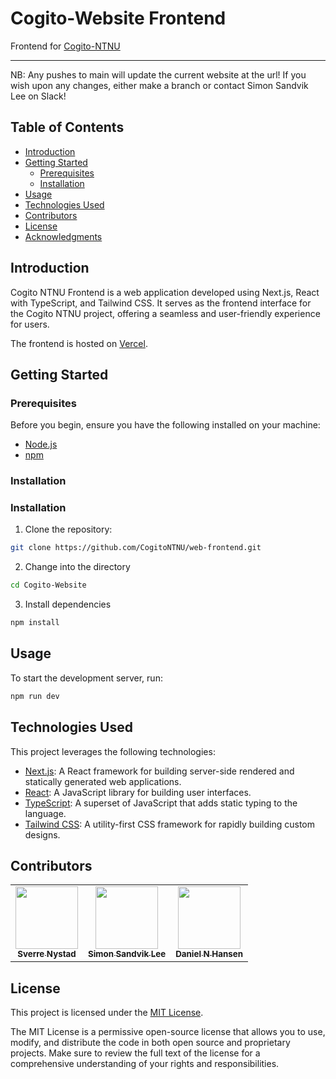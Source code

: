 # Cogito-Website Frontend

Frontend for [Cogito-NTNU](https://cogito-ntnu.no)

---

NB: Any pushes to main will update the current website at the url!
If you wish upon any changes, either make a branch or contact Simon Sandvik Lee on Slack!

## Table of Contents

-   [Introduction](#introduction)
-   [Getting Started](#getting-started)
    -   [Prerequisites](#prerequisites)
    -   [Installation](#installation)
-   [Usage](#usage)
-   [Technologies Used](#technologies-used)
-   [Contributors](#contributors)
-   [License](#license)
-   [Acknowledgments](#acknowledgments)

## Introduction

Cogito NTNU Frontend is a web application developed using Next.js, React with TypeScript, and Tailwind CSS. It serves as the frontend interface for the Cogito NTNU project, offering a seamless and user-friendly experience for users.

The frontend is hosted on [Vercel](https://vercel.com/).

## Getting Started

### Prerequisites

Before you begin, ensure you have the following installed on your machine:

-   [Node.js](https://nodejs.org/)
-   [npm](https://www.npmjs.com/)

### Installation

### Installation

1. Clone the repository:

```bash
git clone https://github.com/CogitoNTNU/web-frontend.git
```

2. Change into the directory

```bash
cd Cogito-Website
```

3. Install dependencies

```bash
npm install
```

## Usage

To start the development server, run:

```bash
npm run dev
```

## Technologies Used

This project leverages the following technologies:

-   [Next.js](https://nextjs.org/): A React framework for building server-side rendered and statically generated web applications.
-   [React](https://reactjs.org/): A JavaScript library for building user interfaces.
-   [TypeScript](https://www.typescriptlang.org/): A superset of JavaScript that adds static typing to the language.
-   [Tailwind CSS](https://tailwindcss.com/): A utility-first CSS framework for rapidly building custom designs.

## Contributors

<table align="center">
  <tr>
    <td align="center">
        <a href="https://github.com/SverreNystad">
            <img src="https://github.com/SverreNystad.png?size=1920" width="100px;"/><br />
            <sub><b>Sverre Nystad</b></sub>
        </a>
    </td>
      <td align="center">
        <a href="https://github.com/sandviklee">
            <img src="https://github.com/sandviklee.png?size=1920" width="100px;"/><br />
            <sub><b>Simon Sandvik Lee</b></sub>
        </a>
    </td>
      <td align="center">
        <a href="https://github.com/Spiderpig02">
            <img src="https://github.com/Spiderpig02.png?size=1920" width="100px;"/><br />
            <sub><b>Daniel N Hansen</b></sub>
        </a>
    </td>
  </tr>
</table>

## License

This project is licensed under the [MIT License](https://opensource.org/license/mit/).

The MIT License is a permissive open-source license that allows you to use, modify, and distribute the code in both open source and proprietary projects. Make sure to review the full text of the license for a comprehensive understanding of your rights and responsibilities.
